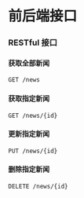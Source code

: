前后端接口
========

### RESTful 接口
#### 获取全部新闻
`GET /news`
#### 获取指定新闻
`GET /news/{id}`
#### 更新指定新闻
`PUT /news/{id}`
#### 删除指定新闻
`DELETE /news/{id}`



